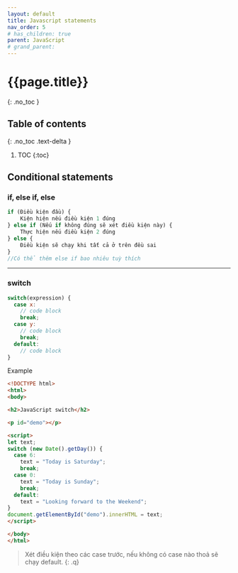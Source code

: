 ```yaml
---
layout: default
title: Javascript statements
nav_order: 5
# has_children: true
parent: JavaScript
# grand_parent:
---
```


<!-- markdownlint-disable MD022 MD025-->
# {{page.title}}
{: .no_toc }

## Table of contents
{: .no_toc .text-delta }

1. TOC
{:toc}
<!-- markdownlint-enable MD022 MD025-->

## Conditional statements

### if, else if, else

```js
if (Điều kiện đầu) {
    Kiện hiện nếu điều kiện 1 đúng
} else if (Nếu if không đúng sẽ xét điều kiện này) {
    Thực hiện nếu điều kiện 2 đúng
} else {
    Điều kiện sẽ chạy khi tất cả ở trên đều sai
}
//Có thể thêm else if bao nhiêu tuỳ thích
```

---

### switch

```js
switch(expression) {
  case x:
    // code block
    break;
  case y:
    // code block
    break;
  default:
    // code block
}
```

Example

```html
<!DOCTYPE html>
<html>
<body>

<h2>JavaScript switch</h2>

<p id="demo"></p>

<script>
let text;
switch (new Date().getDay()) {
  case 6:
    text = "Today is Saturday";
    break;
  case 0:
    text = "Today is Sunday";
    break;
  default:
    text = "Looking forward to the Weekend";
}
document.getElementById("demo").innerHTML = text;
</script>

</body>
</html>
```

>Xét điều kiện theo các case trước, nếu không có case nào thoả sẽ chạy default.
{: .q}
